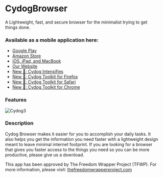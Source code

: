 # CydogBrowser
A Lightweight, fast, and secure browser for the minimalist trying to get things done.

### Available as a mobile application here:

- [Google Play](https://play.google.com/store/apps/details?id=com.matthewbenchimol.cydogbrowser)
- [Amazon Store](https://www.amazon.com/Curated-News-Cydog-Browser/dp/B091G1XPBW/ref=sr_1_1?dchild=1&keywords=Cydog+browser&qid=1618622687&s=mobile-apps&sr=1-1)
- [iOS, iPad, and MacBook](https://apps.apple.com/us/app/cydog-browser/id1563014942?mt=12)
- [Our Website](https://cydogbrowser.com)
- [New 🚀: Cydog Intensifies](https://cydogbrowser.com/cydogintensifies.html)
- [New 🚀: Cydog Toolkit for Firefox](https://addons.mozilla.org/en-US/firefox/addon/cydog-toolkit/)
- [New 🚀: Cydog Toolkit for Safari](https://apps.apple.com/us/app/cydog-toolkit/id1564679714?mt=12)
- [New 🚀: Cydog Toolkit for Chrome](https://chrome.google.com/webstore/detail/cydog-toolkit/ibhpnkdhocnpbfdbgdihikhapmigokdn?utm_source=chrome-ntp-icon)

### Features

![Cydog3](https://play-lh.googleusercontent.com/YwzVOVN-hRSlqEAvDo5lCJnAh5x0lbEbWIuVsHGm9BQD7rBJyEBkG5zBLou32CyZKA=w1366-h590)

### Description

Cydog Browser makes it easier for you to accomplish your daily tasks. It also helps you get the information you need faster with a lightweight design meant to leave minimal internet footprint. If you are looking for a browser that gives you faster access to the things you need so you can be more productive, please give us a download.

This app has been approved by The Freedom Wrapper Project (TFWP). For more information, please visit: [thefreedomwrapperproject.com](https://thefreedomwrapperproject.com)
